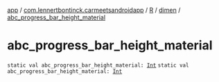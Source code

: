 [app](../../../index.md) / [com.lennertbontinck.carmeetsandroidapp](../../index.md) / [R](../index.md) / [dimen](index.md) / [abc_progress_bar_height_material](./abc_progress_bar_height_material.md)

# abc_progress_bar_height_material

`static val abc_progress_bar_height_material: `[`Int`](https://kotlinlang.org/api/latest/jvm/stdlib/kotlin/-int/index.html)
`static val abc_progress_bar_height_material: `[`Int`](https://kotlinlang.org/api/latest/jvm/stdlib/kotlin/-int/index.html)